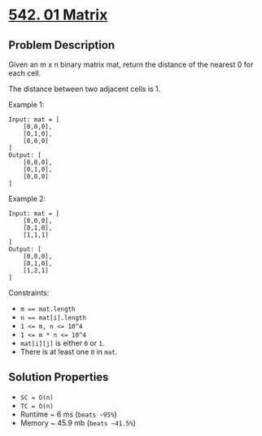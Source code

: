# [542. 01 Matrix](https://leetcode.com/problems/01-matrix/description/)

## Problem Description

Given an m x n binary matrix mat, return the distance of the nearest 0 for each cell.

The distance between two adjacent cells is 1.



Example 1:

```
Input: mat = [
    [0,0,0],
    [0,1,0],
    [0,0,0]
]
Output: [
    [0,0,0],
    [0,1,0],
    [0,0,0]
]
```

Example 2:

```
Input: mat = [
    [0,0,0],
    [0,1,0],
    [1,1,1]
]
Output: [
    [0,0,0],
    [0,1,0],
    [1,2,1]
]
```

Constraints:

* `m == mat.length`
* `n == mat[i].length`
* `1 <= m, n <= 10^4`
* `1 <= m * n <= 10^4`
* `mat[i][j]` is either `0` or `1`.
* There is at least one `0` in `mat`.

## Solution Properties
* `SC = O(n)`
* `TC = O(n)`
* Runtime ~ 6 ms (`beats ~95%`)
* Memory ~ 45.9 mb (`beats ~41.5%`)
